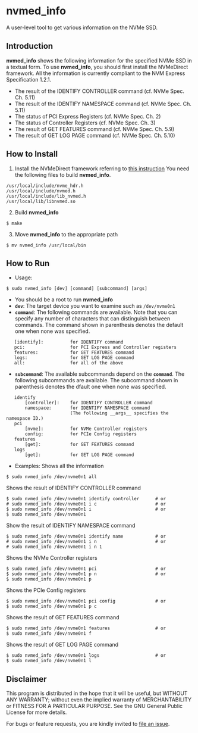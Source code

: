 # nvmed_info

A user-level tool to get various information on the NVMe SSD.


## Introduction

__nvmed_info__ shows the following information for the specified NVMe SSD in a textual form. To use __nvmed_info__, you should first install the NVMeDirect framework. All the information is currently compliant to the NVM Express Specification 1.2.1.

- The result of the IDENTIFY CONTROLLER command (cf. NVMe Spec. Ch. 5.11)
- The result of the IDENTIFY NAMESPACE command (cf. NVMe Spec. Ch. 5.11)
- The status of PCI Express Registers (cf. NVMe Spec. Ch. 2)
- The status of Controller Registers (cf. NVMe Spec. Ch. 3)
- The result of GET FEATURES command (cf. NVMe Spec. Ch. 5.9)
- The result of GET LOG PAGE command (cf. NVMe Spec. Ch. 5.10)

## How to Install

1. Install the NVMeDirect framework referring to [this instruction](https://github.com/nvmedirect/nvmedirect/blob/master/README.md)
You need the following files to build __nvmed_info__.
```shell
/usr/local/include/nvme_hdr.h
/usr/local/include/nvmed.h
/usr/local/include/lib_nvmed.h
/usr/local/lib/libnvmed.so
```

2. Build __nvmed_info__
```shell
$ make
```

3. Move __nvmed_info__ to the appropriate path
```shell
$ mv nvmed_info /usr/local/bin
```

## How to Run
- Usage:
```shell
$ sudo nvmed_info [dev] [command] [subcommand] [args]
```
- You should be a root to run __nvmed_info__
- __`dev`__: The target device you want to examine such as `/dev/nvme0n1`
- __`command`__: The following commands are available. Note that you can specify any number of characters that can distinguish between commands. The command shown in parenthesis denotes the default one when none was specified.
```shell
   [identify]:          for IDENTIFY command
   pci:                 for PCI Express and Controller registers
   features:            for GET FEATURES command
   logs:                for GET LOG PAGE command
   all:                 for all of the above
```
- __`subcommand`__: The available subcommands depend on the __`command`__. The following subcommands are available. The subcommand shown in parenthesis denotes the dfault one when none was specified. 
```shell
   identify 
       [controller]:    for IDENTIFY CONTROLLER command
       namespace:       for IDENTIFY NAMESPACE command
                        (The following __args__ specifies the namespace ID.)
   pci		
       [nvme]:          for NVMe Controller registers
       config:          for PCIe Config registers
   features
       [get]:           for GET FEATURES command
   logs
       [get]:           for GET LOG PAGE command
```
- Examples:
Shows all the information
```shell
$ sudo nvmed_info /dev/nvme0n1 all
```

Shows the result of IDENTIFY CONTROLLER command
```shell
$ sudo nvmed_info /dev/nvme0n1 identify controller      # or
# sudo nvmed_info /dev/nvme0n1 i c                      # or
$ sudo nvmed_info /dev/nvme0n1 i                        # or
$ sudo nvmed_info /dev/nvme0n1 
```

Show the result of IDENTIFY NAMESPACE command
```shell
$ sudo nvmed_info /dev/nvme0n1 identify name            # or
# sudo nvmed_info /dev/nvme0n1 i n                      # or
# sudo nvmed_info /dev/nvme0n1 i n 1               
```

Shows the NVMe Controller registers
```shell
$ sudo nvmed_info /dev/nvme0n1 pci                      # or
$ sudo nvmed_info /dev/nvme0n1 p n                      # or
$ sudo nvmed_info /dev/nvme0n1 p					
```

Shows the PCIe Config registers
```shell
$ sudo nvmed_info /dev/nvme0n1 pci config               # or
$ sudo nvmed_info /dev/nvme0n1 p c 				
```

Shows the result of GET FEATURES command
```shell
$ sudo nvmed_info /dev/nvme0n1 features                 # or
$ sudo nvmed_info /dev/nvme0n1 f
```

Shows the result of GET LOG PAGE command
```shell
$ sudo nvmed_info /dev/nvme0n1 logs                     # or
$ sudo nvmed_info /dev/nvme0n1 l
```


## Disclaimer

This program is distributed in the hope that it will be useful, but WITHOUT ANY WARRANTY; without even the implied warranty of MERCHANTABILITY or FITNESS FOR A PARTICULAR PURPOSE. See the GNU General Public License for more details.

For bugs or feature requests, you are kindly invited to [file an issue](https://github.com/nvmedirect/nvmed_info/issues). 


